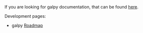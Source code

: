 If you are looking for galpy documentation, that can be found [here](http://jobovy.github.com/galpy).

Development pages:

* galpy [Roadmap](Roadmap)
